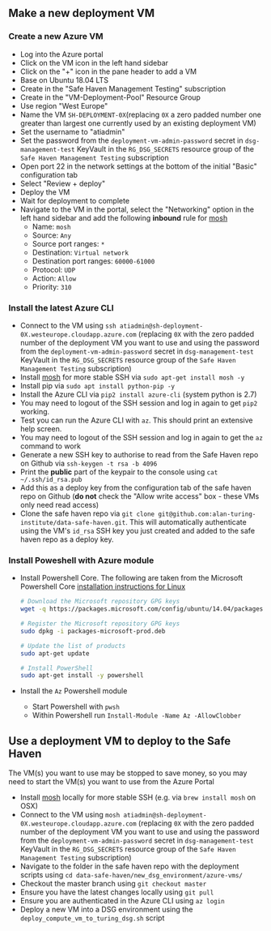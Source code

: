 

## Make a new deployment VM
### Create a new Azure VM
- Log into the Azure portal
- Click on the VM icon in the left hand sidebar
- Click on the "+" icon in the pane header to add a VM
- Base on Ubuntu 18.04 LTS
- Create in the "Safe Haven Management Testing" subscription
- Create in the "VM-Deployment-Pool" Resource Group
- Use region "West Europe"
- Name the VM `SH-DEPLOYMENT-0X`(replacing `0X` a zero padded number one greater than largest one currently used by an existing deployment VM)
- Set the username to "atiadmin"
- Set the password from the `deployment-vm-admin-password` secret in `dsg-management-test` KeyVault in the `RG_DSG_SECRETS` resource group of the `Safe Haven Management Testing` subscription
- Open port 22 in the network settings at the bottom of the initial "Basic" configuration tab
- Select "Review + deploy"
- Deploy the VM
- Wait for deployment to complete
- Navigate to the VM in the portal, select the "Networking" option in the left hand sidebar and add the following **inbound** rule for [mosh](https://mosh.org/) 
  - Name: `mosh`
  - Source: `Any`
  - Source port ranges: `*`
  - Destination: `Virtual network`
  - Destination port ranges: `60000-61000`
  - Protocol: `UDP`
  - Action: `Allow`
  - Priority: `310`

### Install the latest Azure CLI
- Connect to the VM using `ssh atiadmin@sh-deployment-0X.westeurope.cloudapp.azure.com` (replacing `0X` with the zero padded number of the deployment VM you want to use and using the password from the `deployment-vm-admin-password` secret in `dsg-management-test` KeyVault in the `RG_DSG_SECRETS` resource group of the `Safe Haven Management Testing` subscription)
- Install [mosh](https://mosh.org/) for more stable SSH via `sudo apt-get install mosh -y`
- Install pip via `sudo apt install python-pip -y`
- Install the Azure CLI via `pip2 install azure-cli` (system python is 2.7)
- You may need to logout of the SSH session and log in again to get `pip2` working.
- Test you can run the Azure CLI with `az`. This should print an extensive help screen.
- You may need to logout of the SSH session and log in again to get the `az` command to work
- Generate a new SSH key to authorise to read from the Safe Haven repo on Github via `ssh-keygen -t rsa -b 4096`
- Print the **public** part of the keypair to the console using `cat ~/.ssh/id_rsa.pub`
- Add this as a deploy key from the configuration tab of the safe haven repo on Github (**do not** check the "Allow write access" box - these VMs only need read access) 
- Clone the safe haven repo via `git clone git@github.com:alan-turing-institute/data-safe-haven.git`. This will automatically authenticate using the VM's `id_rsa` SSH key you just created and added to the safe haven repo as a deploy key.

### Install Poweshell with Azure module
- Install Powershell Core. The following are taken from the Microsoft Powershell Core [installation instructions for Linux](https://docs.microsoft.com/en-us/powershell/scripting/install/installing-powershell-core-on-linux?view=powershell-6)
  ```bash
  # Download the Microsoft repository GPG keys
  wget -q https://packages.microsoft.com/config/ubuntu/14.04/packages-microsoft-prod.deb

  # Register the Microsoft repository GPG keys
  sudo dpkg -i packages-microsoft-prod.deb

  # Update the list of products
  sudo apt-get update

  # Install PowerShell
  sudo apt-get install -y powershell
  ```

- Install the `Az` Powershell module
  - Start Powershell with `pwsh`
  - Within Powershell run `Install-Module -Name Az -AllowClobber`                              
## Use a deployment VM to deploy to the Safe Haven
The VM(s) you want to use may be stopped to save money, so you may need to start the VM(s) you want to use from the Azure Portal
- Install [mosh](https://mosh.org/) locally for more stable SSH (e.g. via `brew install mosh` on OSX)
- Connect to the VM using `mosh atiadmin@sh-deployment-0X.westeurope.cloudapp.azure.com` (replacing `0X` with the zero padded number of the deployment VM you want to use and using the password from the `deployment-vm-admin-password` secret in `dsg-management-test` KeyVault in the `RG_DSG_SECRETS` resource group of the `Safe Haven Management Testing` subscription)
- Navigate to the folder in the safe haven repo with the deployment scripts using `cd data-safe-haven/new_dsg_environment/azure-vms/`
- Checkout the master branch using `git checkout master`
- Ensure you have the latest changes locally using `git pull`
- Ensure you are authenticated in the Azure CLI using `az login`
- Deploy a new VM into a DSG environment using the `deploy_compute_vm_to_turing_dsg.sh` script

